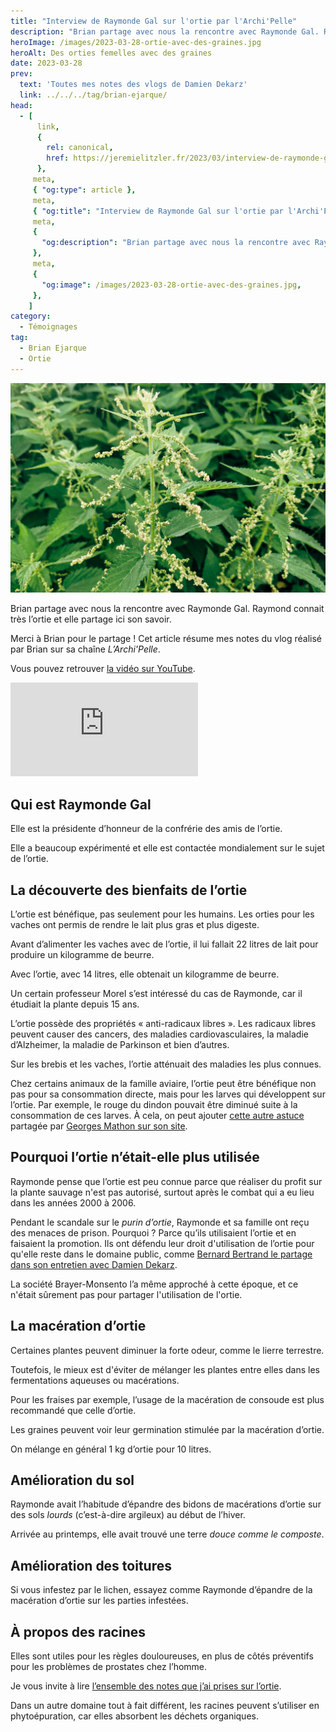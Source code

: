 ```yaml
---
title: "Interview de Raymonde Gal sur l'ortie par l'Archi'Pelle"
description: "Brian partage avec nous la rencontre avec Raymonde Gal. Raymond connait très l'ortie et elle partage ici son savoir."
heroImage: /images/2023-03-28-ortie-avec-des-graines.jpg
heroAlt: Des orties femelles avec des graines
date: 2023-03-28
prev:
  text: 'Toutes mes notes des vlogs de Damien Dekarz'
  link: ../../../tag/brian-ejarque/
head:
  - [
      link,
      {
        rel: canonical,
        href: https://jeremielitzler.fr/2023/03/interview-de-raymonde-gal-sur-lortie-larchipelle,
      },
     meta,
     { "og:type": article },
     meta,
     { "og:title": "Interview de Raymonde Gal sur l'ortie par l'Archi'Pelle" },
     meta,
     {
       "og:description": "Brian partage avec nous la rencontre avec Raymonde Gal. Raymond connait très l'ortie et elle partage ici son savoir.",
     },
     meta,
     {
       "og:image": /images/2023-03-28-ortie-avec-des-graines.jpg,
     },
    ]
category:
  - Témoignages
tag:
  - Brian Ejarque
  - Ortie
---
```


![Des orties femelles avec des graines](/images/2023-03-28-ortie-avec-des-graines.jpg 'Crédits : image de [Markus Winkler](https://unsplash.com/@markuswinkler?utm_source=unsplash&utm_medium=referral&utm_content=creditCopyText) sur [Unsplash](https://unsplash.com/s/photos/nettle?utm_source=unsplash&utm_medium=referral&utm_content=creditCopyText)')

Brian partage avec nous la rencontre avec Raymonde Gal. Raymond connait très l’ortie et elle partage ici son savoir.

Merci à Brian pour le partage ! Cet article résume mes notes du vlog réalisé par Brian sur sa chaîne _L’Archi'Pelle_.

<!-- more -->

Vous pouvez retrouver [la vidéo sur YouTube](https://www.youtube.com/watch?v=TyN8q2aHc8U).

<!-- markdownlint-disable MD033 -->
<p class="newsletter-wrapper"><iframe class="newsletter-embed" src="https://iamjeremie.substack.com/embed" frameborder="0" scrolling="no"></iframe></p>

## Qui est Raymonde Gal

Elle est la présidente d’honneur de la confrérie des amis de l’ortie.

Elle a beaucoup expérimenté et elle est contactée mondialement sur le sujet de l’ortie.

## La découverte des bienfaits de l’ortie

L’ortie est bénéfique, pas seulement pour les humains. Les orties pour les vaches ont permis de rendre le lait plus gras et plus digeste.

Avant d’alimenter les vaches avec de l’ortie, il lui fallait 22 litres de lait pour produire un kilogramme de beurre.

Avec l’ortie, avec 14 litres, elle obtenait un kilogramme de beurre.

Un certain professeur Morel s’est intéressé du cas de Raymonde, car il étudiait la plante depuis 15 ans.

L’ortie possède des propriétés « anti-radicaux libres ». Les radicaux libres peuvent causer des cancers, des maladies cardiovasculaires, la maladie d’Alzheimer, la maladie de Parkinson et bien d’autres.

Sur les brebis et les vaches, l’ortie atténuait des maladies les plus connues.

Chez certains animaux de la famille aviaire, l’ortie peut être bénéfique non pas pour sa consommation directe, mais pour les larves qui développent sur l’ortie. Par exemple, le rouge du dindon pouvait être diminué suite à la consommation de ces larves. À cela, on peut ajouter [cette autre astuce](http://www.nemausensis.com/Traditions/dindons.htm) partagée par [Georges Mathon sur son site](http://www.nemausensis.com/MeContacter.htm).

## Pourquoi l’ortie n’était-elle plus utilisée

Raymonde pense que l’ortie est peu connue parce que réaliser du profit sur la plante sauvage n'est pas autorisé, surtout après le combat qui a eu lieu dans les années 2000 à 2006.

Pendant le scandale sur le _purin d’ortie_, Raymonde et sa famille ont reçu des menaces de prison. Pourquoi ? Parce qu’ils utilisaient l’ortie et en faisaient la promotion. Ils ont défendu leur droit d'utilisation de l’ortie pour qu'elle reste dans le domaine public, comme [Bernard Bertrand le partage dans son entretien avec Damien Dekarz](../la-guerre-de-lortie-avec-bernard-bertrand-damien-dekarz/README.md).

La société Brayer-Monsento l’a même approché à cette époque, et ce n'était sûrement pas pour partager l'utilisation de l'ortie.

## La macération d’ortie

Certaines plantes peuvent diminuer la forte odeur, comme le lierre terrestre.

Toutefois, le mieux est d'éviter de mélanger les plantes entre elles dans les fermentations aqueuses ou macérations.

Pour les fraises par exemple, l’usage de la macération de consoude est plus recommandé que celle d’ortie.

Les graines peuvent voir leur germination stimulée par la macération d’ortie.

On mélange en général 1 kg d’ortie pour 10 litres.

## Amélioration du sol

Raymonde avait l’habitude d’épandre des bidons de macérations d’ortie sur des sols _lourds_ (c’est-à-dire argileux) au début de l’hiver.

Arrivée au printemps, elle avait trouvé une terre _douce comme le composte_.

## Amélioration des toitures

Si vous infestez par le lichen, essayez comme Raymonde d’épandre de la macération d’ortie sur les parties infestées.

## À propos des racines

Elles sont utiles pour les règles douloureuses, en plus de côtés préventifs pour les problèmes de prostates chez l’homme.

Je vous invite à lire [l’ensemble des notes que j’ai prises sur l’ortie](../../../tag/ortie).

Dans un autre domaine tout à fait différent, les racines peuvent s’utiliser en phytoépuration, car elles absorbent les déchets organiques.
